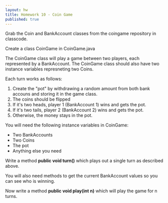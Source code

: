 ```yaml
---
layout: hw
title: Homework 10 - Coin Game
published: true
---
```


Grab the Coin and BankAccount classes from the coingame repository in classcode.

Create a class CoinGame in CoinGame.java

The CoinGame class will play a game between two players, each represented by a BankAccount. The CoinGame class should also have two instance variables represneting two Coins.

Each turn works as follows:

 1. Create the "pot" by withdrawing a random amount from both bank accouns and storing it in the game class.
 1. The coins should be flipped
 2. If it's two heads, player 1 (BankAccount 1) wins and gets the pot.
 3. If it's two tails, player 2 (BankAccount 2) wins and gets the pot.
 4. Otherwise, the money stays in the pot.

You will need the following instance variables in CoinGame:

 * Two BankAccounts
 * Two Coins
 * The pot
 * Anything else you need

Write a method **public void turn()** which plays out a single turn as described above.

You will also need methods to get the current BankAccount values so you can see who is winning.

Now write a method **public void play(int n)** which will play the game for n turns.

